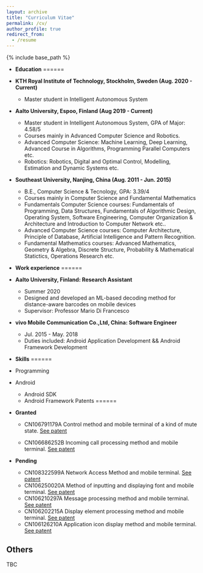 ```yaml
---
layout: archive
title: "Curriculum Vitae"
permalink: /cv/
author_profile: true
redirect_from:
  - /resume
---
```


{% include base_path %}

* **Education**
======
 * **KTH Royal Institute of Technology, Stockholm, Sweden (Aug. 2020 - Current)**
	* Master student in Intelligent Autonomous System
	
* **Aalto University, Espoo, Finland (Aug 2019 - Current)**
	* Master student in Intelligent Autonomous System, GPA of Major: 4.58/5
	* Courses mainly in Advanced Computer Science and Robotics.
	* Advanced Computer Science: Machine Learning, Deep Learning, Advanced Course in Algorithms, Programming Parallel Computers etc.
	* Robotics: Robotics, Digital and Optimal Control, Modelling, Estimation and Dynamic Systems etc.
*  **Southeast University, Nanjing, China (Aug. 2011 - Jun. 2015)**
	* B.E., Computer Science & Tecnology, GPA: 3.39/4
	* Courses mainly in Computer Science and Fundamental Mathematics
	* Fundamentals Computer Science courses: Fundamentals of Programming, Data Structures, Fundamentals of Algorithmic Design, Operating System, Software Engineering, Computer Organization & Architecture and Introduction to Computer Network etc..
	* Advanced Computer Science courses: Computer Architecture, Principle of Database, Artificial Intelligence and Pattern Recognition. 
	* Fundamental Mathematics courses: Advanced Mathematics, Geometry & Algebra, Discrete Structure, Probability & Mathematical Statictics, Operations Research etc.
* **Work experience**
======
* **Aalto University, Finland: Research Assistant**
  * Summer 2020
  * Designed and developed an ML-based decoding method for distance-aware barcodes on mobile devices
  * Supervisor: Professor Mario Di Francesco

* **vivo Mobile Communication Co.,Ltd, China: Software Engineer**
  * Jul. 2015 - May. 2018
  * Duties included: Android Application Development && Android Framework Development
  
* **Skills**
======
* Programming
* Android
  * Android SDK
  * Android Framework
Patents
======

* **Granted**
	* CN106791179A Control method and mobile terminal of a kind of mute state. [See patent](https://worldwide.espacenet.com/patent/search/family/058944602/publication/CN106791179A?q=CN106791179A&called_by=epo.org)
  	
	* CN106686252B Incoming call processing method and mobile terminal. [See patent](https://worldwide.espacenet.com/patent/search/family/058861401/publication/CN106686252A?q=CN106686252B&called_by=epo.org)
  
* **Pending**
	*  CN108322599A Network Access Method and mobile terminal. [See patent](https://worldwide.espacenet.com/patent/search/family/062887370/publication/CN108322599A?q=CN108322599A&called_by=epo.org)
	*  CN106250020A Method of inputting and displaying font and mobile terminal. [See patent](https://worldwide.espacenet.com/patent/search/family/057605775/publication/CN106250020A?q=CN106250020A&called_by=epo.org)
	*  CN106210297A Message processing method and mobile terminal. [See patent](https://worldwide.espacenet.com/patent/search/family/057464995/publication/CN106210297A?q=CN106210297A&called_by=epo.org)
	*  CN106202215A Display element processing method and mobile terminal. [See patent](https://worldwide.espacenet.com/patent/search/family/057461724/publication/CN106202215A?q=CN106202215A&called_by=epo.org)
	*  CN106126210A Application icon display method and mobile terminal. [See patent](https://worldwide.espacenet.com/patent/search/family/057470678/publication/CN106126210A?q=CN106126210A&called_by=epo.org)
  
Others
------
TBC
